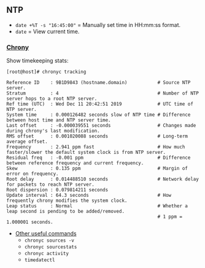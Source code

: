 ## NTP

- `date +%T -s "16:45:00"` = Manually set time in HH:mm:ss format.
- `date`                   = View current time.

### [Chrony](https://access.redhat.com/documentation/en-us/red_hat_enterprise_linux/8/html-single/configuring_basic_system_settings/index#migrating-to-chrony_using-chrony-to-configure-ntp)

Show timekeeping stats:
```
[root@host]# chronyc tracking

Reference ID    : 9B1D9843 (hostname.domain)           # Source NTP server.
Stratum         : 4                                    # Number of NTP server hops to a root NTP server.
Ref time (UTC)  : Wed Dec 11 20:42:51 2019             # UTC time of NTP server.
System time     : 0.000126482 seconds slow of NTP time # Difference between host time and NTP server time.
Last offset     : -0.000039551 seconds                 # Changes made during chrony's last modification.
RMS offset      : 0.001020088 seconds                  # Long-term average offset.
Frequency       : 2.941 ppm fast                       # How much faster/slower the default system clock is from NTP server.
Residual freq   : -0.001 ppm                           # Difference between reference frequency and current frequency.
Skew            : 0.135 ppm                            # Margin of error on frequency.
Root delay      : 0.014488510 seconds                  # Network delay for packets to reach NTP server.
Root dispersion : 0.079814211 seconds
Update interval : 64.3 seconds                         # How frequently chrony modifies the system clock.
Leap status     : Normal                               # Whether a leap second is pending to be added/removed.
                                                       # 1 ppm = 1.000001 seconds.
```

- [Other useful commands](https://www.thegeekdiary.com/centos-rhel-7-tips-on-troubleshooting-ntp-chrony-issues/)
  - `chronyc sources -v`
  - `chronyc sourcestats`
  - `chronyc activity`
  - `timedatectl`
